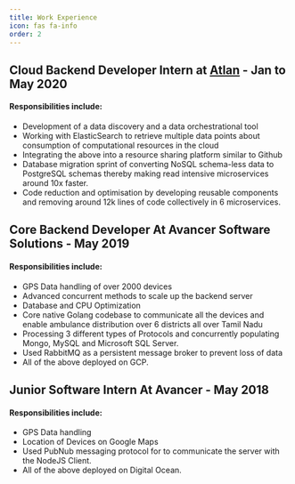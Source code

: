 ```yaml
---
title: Work Experience
icon: fas fa-info
order: 2
---
```


## **Cloud Backend Developer Intern at [Atlan](atlan.com)** - **Jan to May 2020**

#### Responsibilities include: <br>
    
* Development of a data discovery and a data orchestrational tool
* Working with ElasticSearch to retrieve multiple data points about consumption of computational resources in the cloud
* Integrating the above into a resource sharing platform similar to Github
* Database migration sprint of converting NoSQL schema-less data to PostgreSQL schemas thereby making read intensive microservices around 10x faster.
* Code reduction and optimisation by developing reusable components and removing around 12k lines of code collectively in 6 microservices.

## **Core Backend Developer At Avancer Software Solutions - May 2019**

#### Responsibilities include: <br>

* GPS Data handling of over 2000 devices
* Advanced concurrent methods to scale up the backend server
* Database and CPU Optimization
* Core native Golang codebase to communicate all the devices and enable ambulance distribution over 6 districts all over Tamil Nadu
* Processing 3 different types of Protocols and concurrently populating Mongo, MySQL and Microsoft SQL Server.
* Used RabbitMQ as a persistent message broker to prevent loss of data
* All of the above deployed on GCP.

## **Junior Software Intern At Avancer - May 2018**

#### Responsibilities include: <br>

* GPS Data handling
* Location of Devices on Google Maps
* Used PubNub messaging protocol for to communicate the server with the NodeJS Client.
* All of the above deployed on Digital Ocean.